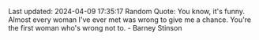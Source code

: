 Last updated: 2024-04-09 17:35:17
Random Quote: You know, it's funny. Almost every woman I've ever met was wrong to give me a chance. You're the first woman who's wrong not to. - Barney Stinson